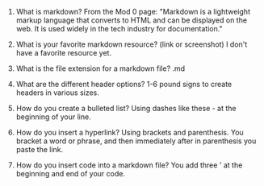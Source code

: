 1. What is markdown?
From the Mod 0 page: "Markdown is a lightweight markup language that converts to HTML and can be displayed on the web. It is used widely in the tech industry for documentation."

2. What is your favorite markdown resource? (link or screenshot)
I don't have a favorite resource yet. 

3. What is the file extension for a markdown file?
.md

4. What are the different header options?
1-6 pound signs to create headers in various sizes. 

5. How do you create a bulleted list?
Using dashes like these - at the beginning of your line. 

6. How do you insert a hyperlink?
Using brackets and parenthesis. You bracket a word or phrase, and then immediately after in parenthesis you paste the link. 

7. How do you insert code into a markdown file? 
You add three ' at the beginning and end of your code. 